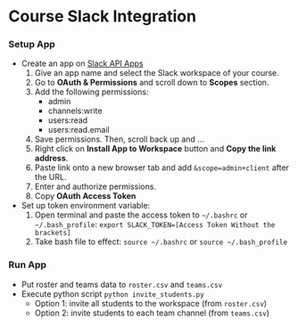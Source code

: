# Course Slack Integration

### Setup App
- Create an app on [Slack API Apps](https://api.slack.com/apps)
	1. Give an app name and select the Slack workspace of your course.
	2. Go to **OAuth & Permissions** and scroll down to **Scopes** section.
	3. Add the following permissions:
		- admin
		- channels:write
		- users:read
		- users:read.email
	4. Save permissions. Then, scroll back up and ...
	5. Right click on **Install App to Workspace** button and **Copy the link address**.
	6. Paste link onto a new browser tab and add `&scope=admin+client` after the URL.
	7. Enter and authorize permissions.
	5. Copy **OAuth Access Token**
- Set up token environment variable:
	1. Open terminal and paste the access token to `~/.bashrc` or `~/.bash_profile`:
		`export SLACK_TOKEN=[Access Token Without the brackets]`
	2. Take bash file to effect: `source ~/.bashrc` or `source ~/.bash_profile`

### Run App
- Put roster and teams data to `roster.csv` and `teams.csv`
- Execute python script `python invite_students.py`
	- Option 1: invite all students to the workspace (from `roster.csv`)
	- Option 2: invite students to each team channel (from `teams.csv`)
